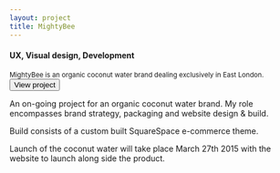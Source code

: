 ```yaml
---
layout: project
title: MightyBee
---
```


<div class="mb-banner banner"></div>

<section class="grid-container">
	<section class="grid-2 project-caption">
		<h4 class="montserrat">UX, Visual design, Development</h4>
		<small>MightyBee is an organic coconut water brand dealing exclusively in East London.</small>
		<a href="http://www.mightybee.com" title="MightyBee">
			<button class="btn btn-2 btn-2c">View project</button>
		</a>
	</section>
	<section class="grid-4 project-copy">
		<p>An on-going project for an organic coconut water brand. My role encompasses brand strategy, packaging and website design & build.</p>
		<p>Build consists of a custom built SquareSpace e-commerce theme.</p>
		<p>Launch of the coconut water will take place March 27th 2015 with the website to launch along side the product.</p>
		<p></p>
	</section>
</section>